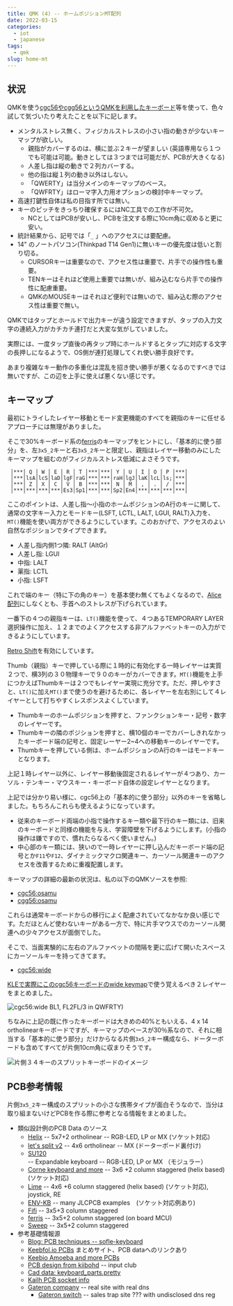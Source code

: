 ```yaml
---
title: QMK (4) -- ホームポジションMT配列
date: 2022-03-15
categories:
  - iot
  - japanese
tags:
  - qmk
slug: home-mt
---
```


## 状況

QMKを使う[cgc56やcgg56というQMKを利用したキーボード](https://github.com/osamuaoki/cg56)等を使って、色々試して気づいたり考えたことを以下に記します。

* メンタルストレス無く、フィジカルストレスの小さい指の動きが少ないキーマップが欲しい。
  * 親指がカバーするのは、横に並ぶ２キーが望ましい (英語専用なら１つでも可能は可能。動きとしては３つまでは可能だが、PCBが大きくなる)
  * 人差し指は縦の動きで２列カバーする。
  * 他の指は縦１列の動き以外はしない。
  * 「QWERTY」は当分メインのキーマップのベース。
  * 「QWFRTY」はローマ字入力用オプションの検討中キーマップ。
* 高速打鍵性自体は私の目指す所では無い。
* キーのピッチをきっちり確保するにはNC工具での工作が不可欠。
  * NCとしてはPCBが安いし、PCBを注文する際に10cm角に収めると更に安い。
* 統計結果から、記号では「`_` 」へのアクセスには要配慮。
* 14" のノートパソコン(Thinkpad T14 Gen1)に無いキーの優先度は低いと割り切る。
  * CURSORキーは重要なので、アクセス性は重要で、片手での操作性も重要。
  * TENキーはそれほど使用上重要では無いが、組み込むなら片手での操作性に配慮重要。
  * QMKのMOUSEキーはそれほど便利では無いので、組み込む際のアクセス性は重要で無い。

QMKではタップとホールドで出力キーが違う設定できますが、タップの入力文字の連続入力がカチカチ連打だと大変な気がしていました。

実際には、一度タップ直後の再タップ時にホールドするとタップに対応する文字の長押しになるようで、OS側が連打処理してくれ使い勝手良好です。

あまり複雑なキー動作の多重化は混乱を招き使い勝手が悪くなるのですべきでは無いですが、この辺を上手に使えば悪くない感じです。

## キーマップ

最初にトライしたレイヤー移動とモード変更機能のすべてを親指のキーに任せるアプローチには無理がありました。

そこで30%キーボード系の[ferris](https://github.com/qmk/qmk_firmware/tree/master/keyboards/ferris)のキーマップをヒントにし、「基本的に使う部分」を、左`3x5_2`キーと右`3x5_2`キーと限定し、親指はレイヤー移動のみにしたキーマップを組むのがフィジカルストレス低減によさそうです。

```
 │***│ Q │ W │ E │ R │ T │***│***│ Y │ U │ I │ O │ P │***│
 │***│lsA│lcS│laD│lgF│raG│***│***│raH│lgJ│laK│lcL│ls;│***│
 │***│ Z │ X │ C │ V │ B │***│***│ N │ M │ , │ . │ / │***│
 │***│***│***│***│Es3│Sp1│***│***│Sp2│En4│***│***│***│***│
```

ここのポイントは、人差し指〜小指のホームポジションのA行のキーに関して、通常の文字キー入力とモードキー(LSFT, LCTL, LALT, LGUI, RALT)入力を、`MT()`機能を使い両方ができるようにしています。このおかげで、アクセスのよい自然なポジションでタイプできます。

* 人差し指内側1つ隣: RALT (AltGr)
* 人差し指: LGUI
* 中指: LALT
* 薬指: LCTL
* 小指: LSFT

これで端のキー（特に下の角のキー）を基本使わ無くてもよくなるので、[Alice配列](https://salicylic-acid3.hatenablog.com/entry/key-layout)にしなくとも、手首へのストレスが下げられています。

一番下の４つの親指キーは、`LT()`機能を使って、４つあるTEMPORARY LAYER選択操作に加え、１２までのよくアクセスする非アルファベットキーの入力ができるようにしています。

[Retro Shift](https://docs.qmk.fm/#/feature_auto_shift?id=retro-shift)を有効にしています。

Thumb（親指）キーで押している際に１時的に有効化する一時レイヤーは実質２つで、横3列の３０物理キーで９０のキーがカバーできます。`MT()`機能を上手につかえばThumbキーは２つでもレイヤー実現に充分です。ただ、押しやすさと、`LT()`に加え`MT()`まで使うのを避けるために、各レイヤーを左右別にして４レイヤーとして打ちやすくレスポンスよくしています。

* Thumbキーのホームポジションを押すと、ファンクションキー・記号・数字のレイヤーです。
* Thumbキーの隣のポジションを押すと、横10個のキーでカバーしきれなかったキーボード端の記号と、固定レーヤー2~4への移動キーのレイヤーです。
* Thumbキーを押している側は、ホームポジションのA行のキーはモードキーとなります。

上記１時レイヤー以外に、レイヤー移動後固定されるレイヤーが４つあり、カーソル・テンキー・マウスキー・キーボード自体の設定レイヤーとなります。

上記では分かり易い様に、cgc56上の「基本的に使う部分」以外のキーを省略しました。もちろんこれらも使えるようになっています。

* 従来のキーボード両端の小指で操作するキー類や最下行のキー類には、旧来のキーボードと同様の機能を与え、学習障壁を下げるようにします。(小指の操作は嫌ですので、慣れたらなるべく使いません。)
* 中心部のキー類には、狭いので一時レイヤーに押し込んだキーボード端の記号とか`F11`や`F12`、ダイナミックマクロ関連キー、カーソール関連キーのアクセスを改善するために重複配置します。

キーマップの詳細の最新の状況は、私の以下のQMKソースを参照:

* [cgc56:osamu](https://github.com/osamuaoki/qmk_firmware/blob/osamu1/keyboards/cgc56/keymaps/osamu/keymap.c)
* [cgg56:osamu](https://github.com/osamuaoki/qmk_firmware/blob/osamu1/keyboards/cgg56/keymaps/osamu/keymap.c)

これらは通常キーボードからの移行によく配慮されていてなかなか良い感じです。ただほとんど使わないキーがある一方で、特に片手マウスでのカーソール関連への少々アクセスが面倒でした。

そこで、当面実験的に左右のアルファベットの間隔を更に広げて開いたスペースにカーソールキーを持ってきてます。

* [cgc56:wide](https://github.com/osamuaoki/qmk_firmware/blob/osamu1/keyboards/cgc56/keymaps/wide/keymap.c)

[KLEで実際にこのcgc56キーボードのwide keymap](http://www.keyboard-layout-editor.com/#/gists/9d8227f51f5da1dcf325c8d2e4275bba)で使う覚えるべき２レイヤーをまとめました。

![cgc56:wide BL1, FL2FL/3 in QWFRTY)](/img/cgc56-wide.png)

ちなみに上記の既に作ったキーボードは大きめの40%ともいえる、4 x 14 ortholinearキーボードですが、キーマップのベースが30％系なので、それに相当する「基本的に使う部分」だけからなる片側`3x5_2`キー構成なら、ドーターボードも含めてすべてが片側10cm角に収まりそうです。

![片側３４キーのスプリットキーボードのイメージ](/img/split34.png)

## PCB参考情報

片側`3x5_2`キー構成のスプリットの小さな携帯タイプが面白そうなので、当分は取り組まないけどPCBを作る際に参考となる情報をまとめました。

* 類似設計例のPCB Data のソース
  * [Helix](https://github.com/MakotoKurauchi/helix) -- 5x7+2 ortholinear -- RGB-LED, LP or MX (ソケット対応)
  * [let's split v2](https://github.com/climbalima/let-s-Split-v2) -- 4x6 ortholinear -- MX (ドーターボード裏付け)
  * [SU120](https://github.com/e3w2q/su120-keyboard) -- Expandable keyboard -- RGB-LED, LP or MX （モジュラー）
  * [Corne keyboard and more](https://github.com/foostan/crkbd) -- 3x6 +2 column staggered (helix based) (ソケット対応)
  * [Lime](https://github.com/HellSingCoder/LimeKeyboard) -- 4x6 +6 column staggered (helix based) (ソケット対応), joystick, RE
  * [ENV-KB](https://github.com/Envious-Data/Env-KB) -- many JLCPCB examples　(ソケット対応例あり)
  * [Fifi](https://github.com/raychengy/fifi_split_keeb) -- 3x5+3 column staggered
  * [ferris](https://github.com/pierrechevalier83/ferris) -- 3x5+2 column staggered (on board MCU)
  * [Sweep](https://github.com/davidphilipbarr/Sweep) -- 3x5+2 column staggered
* 参考基礎情報源
  * [Blog: PCB techniques -- sofle-keyboard](https://josef-adamcik.cz/electronics/let-me-introduce-you-sofle-keyboard-split-keyboard-based-on-lily58.html)
  * [Keebfol.io PCBs](https://keebfolio.netlify.app/) まとめサイト、PCB dataへのリンクあり
  * [Keebio Amoeba and more PCBs](https://github.com/mtl/keyboard-pcbs)
  * [PCB design from kiibohd](https://github.com/kiibohd/pcb) -- input club
  * [Cad data: keyboard_parts.pretty](https://github.com/colemarkham/keyboard_parts.pretty)
  * [Kailh PCB socket info](https://www.kailhswitch.com/pcb-socket/)
  * [Gateron company](https://en.gateron.cn) -- real site with real dns
    * [Gateron switch](https://www.gateron.co/) -- sales trap site ??? with undisclosed dns reg

<!--

![4x14 ortholinear配列キーボード(cgc56 with DSA)](/img/qwfrty.jpg)
old [cgc56 with OEM key caps (top down)](/img/cgc56.jpg)
old [4x14 ortholinear配列キーボード(cgc56 with DSA)](/img/cgc56r1f.jpg)
new: [cgc56 with DSA key caps (top down)](/img/cgc56r1.jpg)
[cgc56 full](/img/cgc56-4.png)
[cgc56 キーボードデータ 全体](http://www.keyboard-layout-editor.com/#/gists/faf55be2e2240ece6e2a82f5aba8add2)
[キーボードデータ](http://www.keyboard-layout-editor.com/#/gists/faf55be2e2240ece6e2a82f5aba8add2)
![QWFRTY詳細](/img/QWFRTY.png)

-->

<!-- vim: se ai tw=150: -->


